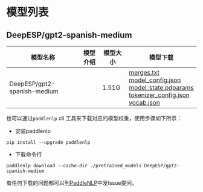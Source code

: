 #  模型列表

## DeepESP/gpt2-spanish-medium

| 模型名称 | 模型介绍 | 模型大小  | 模型下载 |
| --- | --- | --- | --- |
|DeepESP/gpt2-spanish-medium|  | 1.51G | [merges.txt](https://bj.bcebos.com/paddlenlp/models/community/DeepESP/gpt2-spanish-medium/merges.txt)<br>[model_config.json](https://bj.bcebos.com/paddlenlp/models/community/DeepESP/gpt2-spanish-medium/model_config.json)<br>[model_state.pdparams](https://bj.bcebos.com/paddlenlp/models/community/DeepESP/gpt2-spanish-medium/model_state.pdparams)<br>[tokenizer_config.json](https://bj.bcebos.com/paddlenlp/models/community/DeepESP/gpt2-spanish-medium/tokenizer_config.json)<br>[vocab.json](https://bj.bcebos.com/paddlenlp/models/community/DeepESP/gpt2-spanish-medium/vocab.json) |

也可以通过`paddlenlp` cli 工具来下载对应的模型权重，使用步骤如下所示：

* 安装paddlenlp

```shell
pip install --upgrade paddlenlp
```

* 下载命令行

```shell
paddlenlp download --cache-dir ./pretrained_models DeepESP/gpt2-spanish-medium
```

有任何下载的问题都可以到[PaddleNLP](https://github.com/PaddlePaddle/PaddleNLP)中发Issue提问。